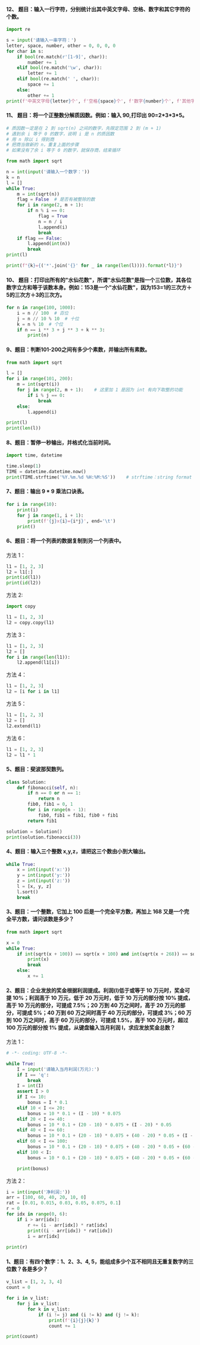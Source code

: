 
#### 12、 题目：输入一行字符，分别统计出其中英文字母、空格、数字和其它字符的个数。

```python 
import re

s = input('请输入一串字符：')
letter, space, number, other = 0, 0, 0, 0
for char in s:
    if bool(re.match(r'[1-9]', char)):
        number += 1
    elif bool(re.match('\w', char)):
        letter += 1
    elif bool(re.match(' ', char)):
        space += 1
    else:
        other += 1
print(f'中英文字母{letter}个', f'空格{space}个', f'数字{number}个', f'其他字符{other}个')
```


#### 11、 题目：将一个正整数分解质因数。例如：输入 90,打印出 90=2\*3\*3*5。

```python 
# 质因数一定是在 2 到 sqrt(n) 之间的数字，先限定范围 2 到 (m + 1)
# 遇到余 i 等于 0 的数字，说明 i 是 n 的质因数
# 用 n 除以 i 得到商
# 把商当做新的 n，重复上面的步骤
# 如果没有了余 i 等于 0 的数字，就保存商，结束循环

from math import sqrt

n = int(input('请输入一个数字：'))
k = n
l = []
while True:
    m = int(sqrt(n))
    flag = False  # 是否有被整除的数
    for i in range(2, m + 1):
        if n % i == 0:
            flag = True
            n = n / i
            l.append(i)
            break
    if flag == False:
        l.append(int(n))
        break
print(l)

print(f"{k}={('*'.join('{}' for _ in range(len(l)))).format(*l)}")
```


#### 10、 题目：打印出所有的"水仙花数"，所谓"水仙花数"是指一个三位数，其各位数字立方和等于该数本身。例如：153是一个"水仙花数"，因为153=1的三次方＋5的三次方＋3的三次方。

```python 
for n in range(100, 1000):
    i = n // 100  # 百位 
    j = n // 10 % 10  # 十位
    k = n % 10  # 个位
    if n == i ** 3 + j ** 3 + k ** 3:
        print(n)
```


#### 9、题目：判断101-200之间有多少个素数，并输出所有素数。

```python 
from math import sqrt

l = []
for i in range(101, 200):
    m = int(sqrt(i))  
    for j in range(2, m + 1):    # 这里加 1 是因为 int 有向下取整的功能  
        if i % j == 0:
            break
    else:
        l.append(i)

print(l)
print(len(l))
```


#### 8、题目：暂停一秒输出，并格式化当前时间。 

```python 
import time, datetime

time.sleep(1)
TIME = datetime.datetime.now()
print(TIME.strftime('%Y.%m.%d %H:%M:%S'))    # strftime：string format time
```


#### 7、题目：输出 9 * 9 乘法口诀表。

```python 
for i in range(10):
    print(i)
    for j in range(1, i + 1):
        print(f'{j}x{i}={i*j}', end='\t')
    print()
```


#### 6、题目：将一个列表的数据复制到另一个列表中。

方法 1：  
```python 
l1 = [1, 2, 3]
l2 = l1[:]
print(id(l1))
print(id(l2))
```

方法 2:
```python 
import copy

l1 = [1, 2, 3]
l2 = copy.copy(l1)
```

方法 3：  
```python 
l1 = [1, 2, 3]
l2 = []
for i in range(len(l1)):
    l2.append(l1[i])
```

方法 4：  
```python 
l1 = [1, 2, 3]
l2 = [i for i in l1] 
```

方法 5：  
```python 
l1 = [1, 2, 3]
l2 = []
l2.extend(l1)
```

方法 6：  
```python 
l1 = [1, 2, 3]
l2 = l1 * 1
```


#### 5、题目：斐波那契数列。

```python
class Solution:
    def fibonacci(self, n):
        if n == 0 or n == 1:
            return n
        fib0, fib1 = 0, 1
        for i in range(n - 1):
            fib0, fib1 = fib1, fib0 + fib1
        return fib1

solution = Solution()
print(solution.fibonacci(3))
```


#### 4、题目：输入三个整数 x,y,z，请把这三个数由小到大输出。

```python 
while True:
    x = int(input('x:'))
    y = int(input('y:'))
    z = int(input('z:'))
    l = [x, y, z]
    l.sort()
    break
```


#### 3、题目：一个整数，它加上 100 后是一个完全平方数，再加上 168 又是一个完全平方数，请问该数是多少？

```python 
from math import sqrt

x = 0
while True:
    if int(sqrt(x + 100)) == sqrt(x + 100) and int(sqrt(x + 268)) == sqrt(x + 268):    # int 有向下取整的功能  
        print(x)
        break
    else:
        x += 1
```

#### 2、题目：企业发放的奖金根据利润提成。利润(I)低于或等于 10 万元时，奖金可提 10%；利润高于 10 万元，低于 20 万元时，低于 10 万元的部分按 10% 提成，高于 10 万元的部分，可提成 7.5%；20 万到 40 万之间时，高于 20 万元的部分，可提成 5%；40 万到 60 万之间时高于 40 万元的部分，可提成 3%；60 万到 100 万之间时，高于 60 万元的部分，可提成 1.5%，高于 100 万元时，超过 100 万元的部分按 1% 提成，从键盘输入当月利润 I，求应发放奖金总数？

方法 1：  
```python 
# -*- coding: UTF-8 -*-

while True:
    I = input('请输入当月利润(万元):')
    if I == 'q':
        break
    I = int(I)
    assert I > 0
    if I <= 10:
        bonus = I * 0.1
    elif 10 < I <= 20:
        bonus = 10 * 0.1 + (I - 10) * 0.075
    elif 20 < I <= 40:
        bonus = 10 * 0.1 + (20 - 10) * 0.075 + (I - 20) * 0.05
    elif 40 < I <= 60:
        bonus = 10 * 0.1 + (20 - 10) * 0.075 + (40 - 20) * 0.05 + (I - 40) * 0.03
    elif 60 < I <= 100:
        bonus = 10 * 0.1 + (20 - 10) * 0.075 + (40 - 20) * 0.05 + (60 - 40) * 0.03 + (I - 60) * 0.015
    elif 100 < I:
        bonus = 10 * 0.1 + (20 - 10) * 0.075 + (40 - 20) * 0.05 + (60 - 40) * 0.03 + (100 - 60) * 0.015 + (I - 100) * 0.01

    print(bonus)
```

方法 2：  
```python 
i = int(input('净利润:'))
arr = [100, 60, 40, 20, 10, 0]
rat = [0.01, 0.015, 0.03, 0.05, 0.075, 0.1]
r = 0
for idx in range(0, 6):
    if i > arr[idx]:
        r += (i - arr[idx]) * rat[idx]
        print((i - arr[idx]) * rat[idx])
        i = arr[idx]
        
print(r)
```


#### 1、题目：有四个数字：1、2、3、4, 5，能组成多少个互不相同且无重复数字的三位数？各是多少？

```python
v_list = [1, 2, 3, 4]
count = 0

for i in v_list:
    for j in v_list:
        for k in v_list:
            if (i != j) and (i != k) and (j != k):
                print(f'{i}{j}{k}')
                count += 1

print(count)
```
